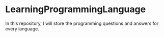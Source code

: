 # LearningProgrammingLanguage
In this repository, I will store the programming questions and answers for every language.
